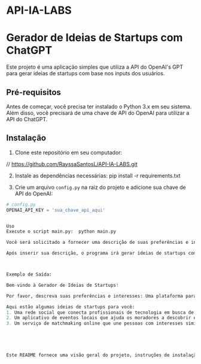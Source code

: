 # API-IA-LABS
# Gerador de Ideias de Startups com ChatGPT

Este projeto é uma aplicação simples que utiliza a API do OpenAI's GPT para gerar ideias de startups com base nos inputs dos usuários.

## Pré-requisitos

Antes de começar, você precisa ter instalado o Python 3.x em seu sistema. Além disso, você precisará de uma chave de API do OpenAI para utilizar a API do ChatGPT.

## Instalação

1. Clone este repositório em seu computador:

// https://github.com/RayssaSantosL/API-IA-LABS.git

2. Instale as dependências necessárias:
pip install -r requirements.txt


3. Crie um arquivo `config.py` na raiz do projeto e adicione sua chave de API do OpenAI:

```python
# config.py
OPENAI_API_KEY = 'sua_chave_api_aqui'


Uso
Execute o script main.py:  python main.py

Você será solicitado a fornecer uma descrição de suas preferências e interesses.

Após inserir sua descrição, o programa irá gerar ideias de startups com base na sua entrada e exibi-las.



Exemplo de Saída:

Bem-vindo à Gerador de Ideias de Startups!

Por favor, descreva suas preferências e interesses: Uma plataforma para conectar pessoas com interesses em comum em áreas específicas.

Aqui estão algumas ideias de startups para você:
1. Uma rede social que conecta profissionais de tecnologia em busca de colaborações em projetos de código aberto.
2. Um aplicativo de eventos locais que ajuda os moradores a descobrir e participar de atividades comunitárias relevantes para seus interesses.
3. Um serviço de matchmaking online que une pessoas com interesses similares em hobbies e atividades recreativas.





Este README fornece uma visão geral do projeto, instruções de instalação e uso, e também inclui informações sobre como contribuir e a licença do projeto. Certifique-se de personalizar as seções conforme necessário para o seu projeto específico.